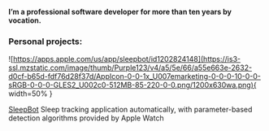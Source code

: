 **I’m a professional software developer for more than ten years by vocation.**

### Personal projects:

![https://apps.apple.com/us/app/sleepbot/id1202824148](https://is3-ssl.mzstatic.com/image/thumb/Purple123/v4/a5/5e/66/a55e663e-2632-d0cf-b65d-fdf76d28f37d/AppIcon-0-0-1x_U007emarketing-0-0-0-10-0-0-sRGB-0-0-0-GLES2_U002c0-512MB-85-220-0-0.png/1200x630wa.png){ width=50% }

[SleepBot](https://apps.apple.com/us/app/sleepbot/id1202824148)
Sleep tracking application automatically, with parameter-based detection algorithms provided by Apple Watch
